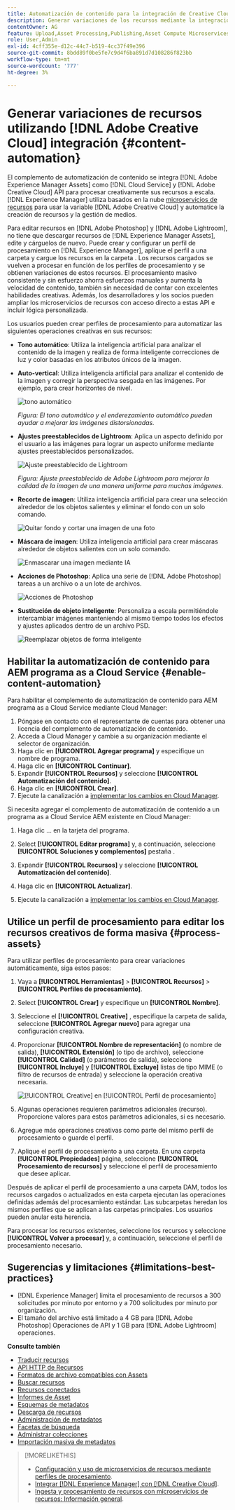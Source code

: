 ```yaml
---
title: Automatización de contenido para la integración de Creative Cloud
description: Generar variaciones de los recursos mediante la integración del Creative Cloud
contentOwner: AG
feature: Upload,Asset Processing,Publishing,Asset Compute Microservices,Workflow
role: User,Admin
exl-id: 4cff355e-d12c-44c7-b519-4cc37f49e396
source-git-commit: 8bdd89f0be5fe7c9d4f6ba891d7d108286f823bb
workflow-type: tm+mt
source-wordcount: '777'
ht-degree: 3%

---
```


# Generar variaciones de recursos utilizando [!DNL Adobe Creative Cloud] integración {#content-automation}

El complemento de automatización de contenido se integra [!DNL Adobe Experience Manager Assets] como [!DNL Cloud Service] y [!DNL Adobe Creative Cloud] API para procesar creativamente sus recursos a escala. [!DNL Experience Manager] utiliza basados en la nube [microservicios de recursos](/help/assets/asset-microservices-overview.md) para usar la variable [!DNL Adobe Creative Cloud] y automatice la creación de recursos y la gestión de medios.

Para editar recursos en [!DNL Adobe Photoshop] y [!DNL Adobe Lightroom], no tiene que descargar recursos de [!DNL Experience Manager Assets], edite y cárguelos de nuevo. Puede crear y configurar un perfil de procesamiento en [!DNL Experience Manager], aplique el perfil a una carpeta y cargue los recursos en la carpeta . Los recursos cargados se vuelven a procesar en función de los perfiles de procesamiento y se obtienen variaciones de estos recursos. El procesamiento masivo consistente y sin esfuerzo ahorra esfuerzos manuales y aumenta la velocidad de contenido, también sin necesidad de contar con excelentes habilidades creativas. Además, los desarrolladores y los socios pueden ampliar los microservicios de recursos con acceso directo a estas API e incluir lógica personalizada.

Los usuarios pueden crear perfiles de procesamiento para automatizar las siguientes operaciones creativas en sus recursos:

* **Tono automático**: Utiliza la inteligencia artificial para analizar el contenido de la imagen y realiza de forma inteligente correcciones de luz y color basadas en los atributos únicos de la imagen.

* **Auto-vertical**: Utiliza inteligencia artificial para analizar el contenido de la imagen y corregir la perspectiva sesgada en las imágenes. Por ejemplo, para crear horizontes de nivel.

   ![tono automático](/help/assets/assets/content-automation-autotone.png)

   *Figura: El tono automático y el enderezamiento automático pueden ayudar a mejorar las imágenes distorsionadas.*

* **Ajustes preestablecidos de Lightroom**: Aplica un aspecto definido por el usuario a las imágenes para lograr un aspecto uniforme mediante ajustes preestablecidos personalizados.

   ![Ajuste preestablecido de Lightroom](/help/assets/assets/content-automation-lrpresets.png)

   *Figura: Ajuste preestablecido de Adobe Lightroom para mejorar la calidad de la imagen de una manera uniforme para muchas imágenes.*

* **Recorte de imagen**: Utiliza inteligencia artificial para crear una selección alrededor de los objetos salientes y eliminar el fondo con un solo comando.

   ![Quitar fondo y cortar una imagen de una foto](/help/assets/assets/content-automation-backgroundremove.png)

* **Máscara de imagen**: Utiliza inteligencia artificial para crear máscaras alrededor de objetos salientes con un solo comando.

   ![Enmascarar una imagen mediante IA](/help/assets/assets/content-automation-mask.png)

* **Acciones de Photoshop**: Aplica una serie de [!DNL Adobe Photoshop] tareas a un archivo o a un lote de archivos.

   ![Acciones de Photoshop](/help/assets/assets/content-automation-psactions.png)

* **Sustitución de objeto inteligente**: Personaliza a escala permitiéndole intercambiar imágenes manteniendo al mismo tiempo todos los efectos y ajustes aplicados dentro de un archivo PSD.

   ![Reemplazar objetos de forma inteligente](/help/assets/assets/content-automation-objectreplace.png)

## Habilitar la automatización de contenido para AEM programa as a Cloud Service {#enable-content-automation}

Para habilitar el complemento de automatización de contenido para AEM programa as a Cloud Service mediante Cloud Manager:

1. Póngase en contacto con el representante de cuentas para obtener una licencia del complemento de automatización de contenido.
1. Acceda a Cloud Manager y cambie a su organización mediante el selector de organización.
1. Haga clic en **[!UICONTROL Agregar programa]** y especifique un nombre de programa.
1. Haga clic en **[!UICONTROL Continuar]**.
1. Expandir **[!UICONTROL Recursos]** y seleccione **[!UICONTROL Automatización del contenido]**.
1. Haga clic en **[!UICONTROL Crear]**.
1. Ejecute la canalización a [implementar los cambios en Cloud Manager](https://experienceleague.adobe.com/docs/experience-manager-cloud-service/content/implementing/using-cloud-manager/deploy-code.html).

Si necesita agregar el complemento de automatización de contenido a un programa as a Cloud Service AEM existente en Cloud Manager:

1. Haga clic ... en la tarjeta del programa.

1. Select **[!UICONTROL Editar programa]** y, a continuación, seleccione **[!UICONTROL Soluciones y complementos]** pestaña .

1. Expandir **[!UICONTROL Recursos]** y seleccione **[!UICONTROL Automatización del contenido]**.
1. Haga clic en **[!UICONTROL Actualizar]**.
1. Ejecute la canalización a [implementar los cambios en Cloud Manager](https://experienceleague.adobe.com/docs/experience-manager-cloud-service/content/implementing/using-cloud-manager/deploy-code.html).

## Utilice un perfil de procesamiento para editar los recursos creativos de forma masiva {#process-assets}

Para utilizar perfiles de procesamiento para crear variaciones automáticamente, siga estos pasos:

1. Vaya a **[!UICONTROL Herramientas]** > **[!UICONTROL Recursos]** > **[!UICONTROL Perfiles de procesamiento]**.

1. Select **[!UICONTROL Crear]** y especifique un **[!UICONTROL Nombre]**.

1. Seleccione el **[!UICONTROL Creative]** , especifique la carpeta de salida, seleccione **[!UICONTROL Agregar nuevo]** para agregar una configuración creativa.

1. Proporcionar **[!UICONTROL Nombre de representación]** (o nombre de salida), **[!UICONTROL Extensión]** (o tipo de archivo), seleccione **[!UICONTROL Calidad]** (o parámetros de salida), seleccione **[!UICONTROL Incluye]** y **[!UICONTROL Excluye]** listas de tipo MIME (o filtro de recursos de entrada) y seleccione la operación creativa necesaria.

   ![[!UICONTROL Creative] en [!UICONTROL Perfil de procesamiento]](assets/creative-processing-profile.png)

1. Algunas operaciones requieren parámetros adicionales (recurso). Proporcione valores para estos parámetros adicionales, si es necesario.

1. Agregue más operaciones creativas como parte del mismo perfil de procesamiento o guarde el perfil.

1. Aplique el perfil de procesamiento a una carpeta. En una carpeta **[!UICONTROL Propiedades]** página, seleccione **[!UICONTROL Procesamiento de recursos]** y seleccione el perfil de procesamiento que desee aplicar.

Después de aplicar el perfil de procesamiento a una carpeta DAM, todos los recursos cargados o actualizados en esta carpeta ejecutan las operaciones definidas además del procesamiento estándar. Las subcarpetas heredan los mismos perfiles que se aplican a las carpetas principales. Los usuarios pueden anular esta herencia.

Para procesar los recursos existentes, seleccione los recursos y seleccione **[!UICONTROL Volver a procesar]** y, a continuación, seleccione el perfil de procesamiento necesario.

## Sugerencias y limitaciones {#limitations-best-practices}

* [!DNL Experience Manager] limita el procesamiento de recursos a 300 solicitudes por minuto por entorno y a 700 solicitudes por minuto por organización.
* El tamaño del archivo está limitado a 4 GB para [!DNL Adobe Photoshop] Operaciones de API y 1 GB para [!DNL Adobe Lightroom] operaciones.

**Consulte también**

* [Traducir recursos](translate-assets.md)
* [API HTTP de Recursos](mac-api-assets.md)
* [Formatos de archivo compatibles con Assets](file-format-support.md)
* [Buscar recursos](search-assets.md)
* [Recursos conectados](use-assets-across-connected-assets-instances.md)
* [Informes de Asset](asset-reports.md)
* [Esquemas de metadatos](metadata-schemas.md)
* [Descarga de recursos](download-assets-from-aem.md)
* [Administración de metadatos](manage-metadata.md)
* [Facetas de búsqueda](search-facets.md)
* [Administrar colecciones](manage-collections.md)
* [Importación masiva de metadatos](metadata-import-export.md)

>[!MORELIKETHIS]
>
>* [Configuración y uso de microservicios de recursos mediante perfiles de procesamiento](/help/assets/asset-microservices-configure-and-use.md).
>* [Integrar  [!DNL Experience Manager]  con [!DNL Creative Cloud]](/help/assets/aem-cc-integration-best-practices.md).
>* [Ingesta y procesamiento de recursos con microservicios de recursos: Información general](/help/assets/asset-microservices-overview.md).

